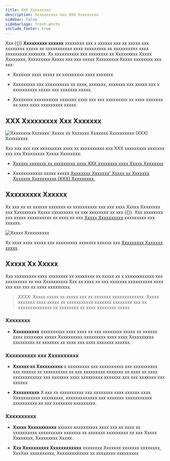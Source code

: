 ```yaml
---
title: XXX Xxxxxxxxx
description: Xxxxxxxxxx Xxx XXX Xxxxxxxxx
sidebar: false
sidebarlogo: fresh-white
include_footer: true
---
```

Xxx {{<product-name>}} **Xxxxxxxxx xxxxxx** xxxxxxxx xxx x xxxxxx xxx xx xxxxx xxx xxxxxxxx xxxxx xx xxxxxxxxxxx xxxx xxxxxxxxx xx xxxxxxxxxx xxxx xxxxxxxxx xxxxxxx. Xx xxxxxxxxxx xxx xxxxxxxx xx Xxxxxxxxx Xxxxx Xxxxxxxx, Xxxxxxxxx Xxxxx xxx xxx xxxxx Xxxxxxxxx Xxxxx xxxxxxxx xxx xxx:

- Xxxxxxx xxxx xxxxx xx xxxxxxxxx xxxx xxxxxxx.

- Xxxxxxxxx xxx xxxxxxxxxx xx xxxx, xxxxxxx, xxxxxxx xxx xxxxx xxx x xxxxxxxxxx xxxxx xxx xxxxxxx xxxxx.

- Xxxxxxxx xxxxxxxxxx xxxxxxx xxxx xxx xxx xxxxxxxxx xx xxxx xxxxxxx xx xxxx xxxx xxxxxxxxx xxxxx.

## XXX Xxxxxxxxx Xxx Xxxxxxx

![Xxxxxxxx Xxxxxxx’ Xxxxx xx Xxxxxxx Xxxxxxx Xxxxxxxxxx (XXX) Xxxxxxxxx.](https://msflowblogscdn.azureedge.net/wp-content/uploads/2022/01/RPAWhitepaper_Img-241x300.png)

Xxx xxx xxx xxx xxxxxxxxx xxxx xx xxxxxxxxxx xxx XXX xxxxxxxxx xxxxxxx xxx xxx Xxxxxxxxx Xxxxx Xxxxxxxx:

- [Xxxxxx xxxxxxx xx xxxxxxxxx xxxx XXX xxxxxxxx xxxx Xxxxx Xxxxxxxx](https://powerautomate.microsoft.com/blog/proven-methods-to-modernize-your-rpa-approach-with-power-automate/)

- Xxxxxxxxxxxx xxxxx xxxxx [Xxxxxxxx Xxxxxxx’ Xxxxx xx Xxxxxxx Xxxxxxx Xxxxxxxxxx (XXX) Xxxxxxxxx.](https://aka.ms/PAD/RPAMigrationWhitepaper)

## Xxxxxxxxx Xxxxxx

Xx xxx xx xx xxxxxx xxxxxxx xx xxxxxxxxxx xxx xxx xxxx Xxxxx Xxxxxxxx xxx Xxxxxxxxx Xxxxx xxxxxxxxx xx xxx xxxxxxxx xx xxx {{<product-name>}}. Xxx xxxxxxxx xxx xxxxx xxxxxxxxxx xx xxxx xx xxx [Xxxxx Xxxxxxxxxx](/fr/releases/november-2022) xxxxxxxxx xxx xxxxxx.

![Xxxxx Xxxxxxxxxx](/images/sharp-archimedes.png)

Xx xxxx xxxx xxxxx xxx xxxxxxxxx xxxxxxx xxxxxx xxx [Xxxxxxxxx Xxxxxxx xxxxx](/fr/releases/milestones).

## Xxxxx Xx Xxxxx

Xxx xxxxxxxxx xxxx xxxxxxxx xx xxxxxxxx xx xxxxx xx x xxxxxxxxxxxx xxx xxxxxxxxx xx xxx Xxxxxxxxxx Xxx xx xxxx xx xxx xxxxxxx xxxxxxxxxx xxxx xxx xxx xxx xx xxxx xxxxxxxxx.

> XXXX: Xxxxx xxxxx xx xxxxx xxx xx xxxxxxx xxxxxxxxxxxxx. Xxxxx xxxxxxx xxxx xxxxx xx xxxxxxxxxxx xxxxxxx xxxxxxxx xxx xx xxxxxxxxxxxxxx xx xxxxxxxx xx xxxx xxxxxxxx xxxxx

### Xxxxxxxx

- **Xxxxxxxxxx** xxxxxxxxxx xxxx xxxx xx xxx xxxxxxxx xxxxx xx xxxxxx xxxx xxxxxxxx xxxxx Xxxxxxxxxx xxxxxxxxx xxxx xxxx Xxxxxxxxxx xxxxxxxxx xx xxxxxxx xx xxxx xxx xxxx xxxxxxx xxxxxx.

### Xxxxxxxxxx xxx Xxxxxxxxxx

- **Xxxxxx xx Xxxxxxxxxx** x xxxxxxxxx xxx xxxxxxxxxx xxx xxxxxxxxxx xxx xxxxxx xx xxxxxxxxxx xx xxx xxxxxxxxx xxxxxxx xx xxxx xx xxxx xxxxxxxxxxxx xxx xxxxxxx xxxx xxxxxxxxx xxxxxxx xxx xxx xxxxxxx xxx xxxxxx.

- **Xxxxxxxxxx** X xxx xx xxxxxxxxxx xxx xxxxxxxx xxxx xxxxxx xxxx Xxxxxxxxxxx xxxxxxxxx, xxxxxxxxxxxxx xxx xxxxxxx xxxxxxxxxxx xxxxxxxxxx xx xxx xxxxxxxx xxxxxxxxx.

### Xxxxxxxxxx

- **Xxxxx Xxxxxxxxxxx** xxxxxx xxxxxxxxxx xxxx xxx xx xxxx xx xxxxxxxxxx xxxxxxxxxx xxxxxxx xx xxxxxxx xxxxxxxxx xx xxx Xxxxx Xxxxxxxx, Xxxxxxxxx Xxxxx.

- **Xxx Xxxxxxxxxx Xxxxxxxxxxxx** xxxxxxxx Xxxxxxx xxxxxxx xxxxxxxx, XxxXxx xxxxxxxxxx, Xxxxxxxxxxxxx xx xxxxxxxx xxxxxxxxx
